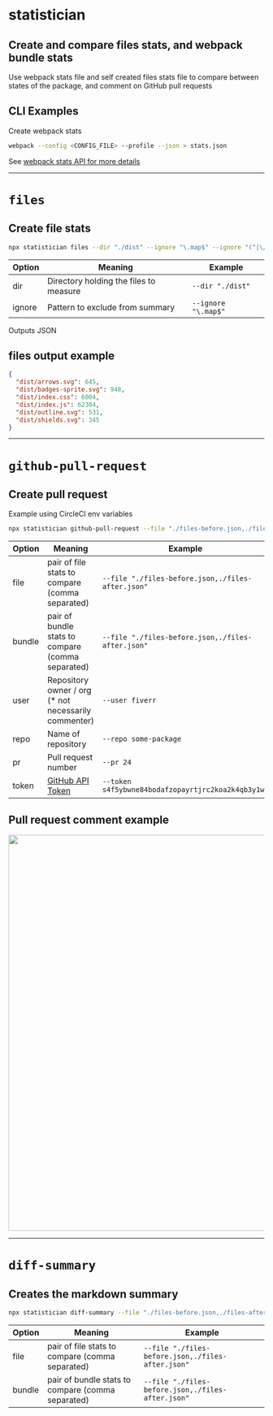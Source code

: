 # statistician

## Create and compare files stats, and webpack bundle stats

Use webpack stats file and self created files stats file to compare between states of the package, and comment on GitHub pull requests

## CLI Examples

Create webpack stats
```sh
webpack --config <CONFIG_FILE> --profile --json > stats.json
```
See [webpack stats API for more details](https://webpack.js.org/api/stats/)

---

# `files`
## Create file stats

```sh
npx statistician files --dir "./dist" --ignore "\.map$" --ignore "(^|\/)\." --ignore "(^|/)node_modules\/," > files.json
```

| Option | Meaning | Example
| - | - | -
| dir | Directory holding the files to measure | `--dir "./dist"`
| ignore | Pattern to exclude from summary | `--ignore "\.map$"`

Outputs JSON

## files output example
```json
{
  "dist/arrows.svg": 645,
  "dist/badges-sprite.svg": 948,
  "dist/index.css": 6004,
  "dist/index.js": 62304,
  "dist/outline.svg": 531,
  "dist/shields.svg": 345
}
```

---

# `github-pull-request`
## Create pull request

Example using CircleCI env variables
```sh
npx statistician github-pull-request --file "./files-before.json,./files-after.json" --bundle "./stats-before.json,./stats-after.json" --user $CIRCLE_PROJECT_USERNAME --repo $CIRCLE_PROJECT_REPONAME --pr $(basename $CIRCLE_PULL_REQUEST) --token $GITHUB_API_TOKEN
```

| Option | Meaning | Example
| - | - | -
| file | pair of file stats to compare (comma separated) | `--file "./files-before.json,./files-after.json"`
| bundle | pair of bundle stats to compare (comma separated) | `--file "./files-before.json,./files-after.json"`
| user | Repository owner / org (\* not necessarily commenter) | `--user fiverr`
| repo | Name of repository | `--repo some-package`
| pr | Pull request number | `--pr 24`
| token | [GitHub API Token](https://github.com/settings/tokens) | `--token s4f5ybwne84bodafzopayrtjrc2koa2k4qb3y1wp`

## Pull request comment example

<img src="https://user-images.githubusercontent.com/516342/47106363-03a20800-d24f-11e8-9c3c-ec89546c6975.png" width="780">

---

# `diff-summary`
## Creates the markdown summary

```sh
npx statistician diff-summary --file "./files-before.json,./files-after.json" --bundle "./stats-before.json,./stats-after.json"
```

| Option | Meaning | Example
| - | - | -
| file | pair of file stats to compare (comma separated) | `--file "./files-before.json,./files-after.json"`
| bundle | pair of bundle stats to compare (comma separated) | `--file "./files-before.json,./files-after.json"`
